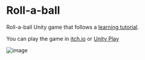 # Roll-a-ball
Roll-a-ball Unity game that follows a [learning tutorial](https://learn.unity.com/project/roll-a-ball).

You can play the game in [itch.io](https://flagrare.itch.io/roll-a-ball) or [Unity Play](https://play.unity.com/mg/other/roll-a-balll-microgame)

![image](https://github.com/Flagrare/rollaball-unity/assets/16652604/14309da2-0615-4ce3-91a2-4b9379c81904)

